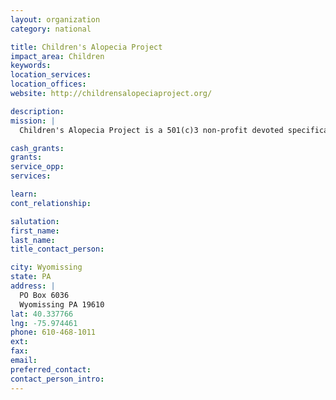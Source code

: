 ```yaml
---
layout: organization
category: national

title: Children's Alopecia Project
impact_area: Children
keywords: 
location_services: 
location_offices: 
website: http://childrensalopeciaproject.org/

description: 
mission: |
  Children's Alopecia Project is a 501(c)3 non-profit devoted specifically to children living with the incurable autoimmune hair loss disease, Alopecia. We build self-esteem, provide support and raise awareness!

cash_grants: 
grants: 
service_opp: 
services: 

learn: 
cont_relationship: 

salutation: 
first_name: 
last_name: 
title_contact_person: 

city: Wyomissing
state: PA
address: |
  PO Box 6036  
  Wyomissing PA 19610
lat: 40.337766
lng: -75.974461
phone: 610-468-1011
ext: 
fax: 
email: 
preferred_contact: 
contact_person_intro: 
---
```

